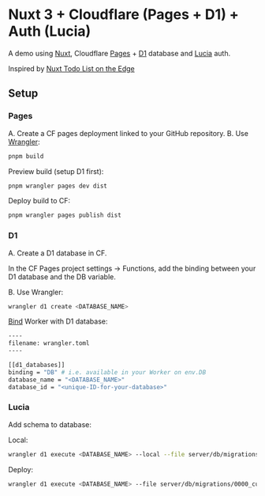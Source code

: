 # Nuxt 3 + Cloudflare (Pages + D1) + Auth (Lucia)

A demo using [Nuxt](https://nuxt.com), Cloudflare [Pages](https://pages.cloudflare.com) + [D1](https://developers.cloudflare.com/d1) database and [Lucia](https://lucia-auth.com/?nuxt) auth.

Inspired by [Nuxt Todo List on the Edge](https://github.com/Atinux/nuxt-todos-edge)

## Setup

### Pages
A. Create a CF pages deployment linked to your GitHub repository.
B. Use [Wrangler](https://developers.cloudflare.com/workers/wrangler):

```bash
pnpm build
```

Preview build (setup D1 first):

```bash
pnpm wrangler pages dev dist
```

Deploy build to CF: 

```bash
pnpm wrangler pages publish dist
```

### D1
A. Create a D1 database in CF.

In the CF Pages project settings -> Functions, add the binding between your D1 database and the DB variable.

B. Use Wrangler:

```bash
wrangler d1 create <DATABASE_NAME>
```

[Bind](https://developers.cloudflare.com/d1/get-started/#4-bind-your-worker-to-your-d1-database) Worker with D1 database:

```bash
----
filename: wrangler.toml
----

[[d1_databases]]
binding = "DB" # i.e. available in your Worker on env.DB
database_name = "<DATABASE_NAME>"
database_id = "<unique-ID-for-your-database>"
```

### Lucia
Add schema to database:

Local:

```bash
wrangler d1 execute <DATABASE_NAME> --local --file server/db/migrations/0000_cultured_fixer.sql 
```

Deploy:

```bash
wrangler d1 execute <DATABASE_NAME> --file server/db/migrations/0000_cultured_fixer.sql 
```
